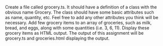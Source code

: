 Create a file called grocery.ts. It should have a definition of a class with the obvious name Grocery. The class should have some basic attributes such as name, quantity, etc. Feel free to add any other attributes you think will be necessary.
Add few grocery items to an array of groceries, such as milk, bread, and eggs, along with some quantities (i.e. 3, 6, 11).  Display these grocery items as HTML output.
The output of this assignment will be grocery.ts and groceries.html displaying the output.